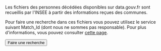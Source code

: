 Les fichiers des personnes décédées disponibles sur data.gouv.fr sont recueillis par l'INSEE à partir des informations reçues des communes. 

Pour faire une recherche dans ces fichiers vous pouvez utilisez le service suivant Match_Id (dont nous ne sommes pas responsable). Pour plus d'informations, vous pouvez consulter [cette page](https://www.insee.fr/fr/information/4190491).

<button href="https://deces.matchid.io/search">Faire une recherche</button>
